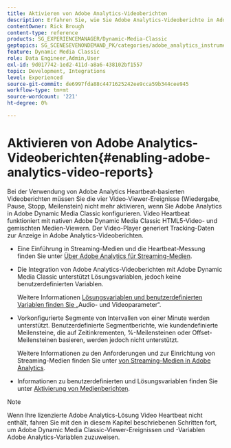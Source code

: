 ```yaml
---
title: Aktivieren von Adobe Analytics-Videoberichten
description: Erfahren Sie, wie Sie Adobe Analytics-Videoberichte in Adobe Dynamic Media Classic aktivieren.
contentOwner: Rick Brough
content-type: reference
products: SG_EXPERIENCEMANAGER/Dynamic-Media-Classic
geptopics: SG_SCENESEVENONDEMAND_PK/categories/adobe_analytics_instrumentation_kit
feature: Dynamic Media Classic
role: Data Engineer,Admin,User
exl-id: 9d017742-1ed2-411d-a8a6-438102bf1557
topic: Development, Integrations
level: Experienced
source-git-commit: de6997fda88c4471625242ee9cca59b344cee945
workflow-type: tm+mt
source-wordcount: '221'
ht-degree: 0%

---
```


# Aktivieren von Adobe Analytics-Videoberichten{#enabling-adobe-analytics-video-reports}

Bei der Verwendung von Adobe Analytics Heartbeat-basierten Videoberichten müssen Sie die vier Video-Viewer-Ereignisse (Wiedergabe, Pause, Stopp, Meilenstein) nicht mehr aktivieren, wenn Sie Adobe Analytics in Adobe Dynamic Media Classic konfigurieren. Video Heartbeat funktioniert mit nativen Adobe Dynamic Media Classic HTML5-Video- und gemischten Medien-Viewern. Der Video-Player generiert Tracking-Daten zur Anzeige in Adobe Analytics-Videoberichten.

* Eine Einführung in Streaming-Medien und die Heartbeat-Messung finden Sie unter [Über Adobe Analytics für Streaming-Medien](https://experienceleague.adobe.com/de/docs/media-analytics/using/media-overview).

* Die Integration von Adobe Analytics-Videoberichten mit Adobe Dynamic Media Classic unterstützt Lösungsvariablen, jedoch keine benutzerdefinierten Variablen.

  Weitere Informationen [&#x200B; Lösungsvariablen und benutzerdefinierten Variablen finden Sie &#x200B;](https://experienceleague.adobe.com/de/docs/media-analytics/using/implementation/variables/audio-video-parameters) „Audio- und Videoparameter“.

* Vorkonfigurierte Segmente von Intervallen von einer Minute werden unterstützt. Benutzerdefinierte Segmentberichte, wie kundendefinierte Meilensteine, die auf Zeitinkrementen, %-Meilensteinen oder Offset-Meilensteinen basieren, werden jedoch nicht unterstützt.

  Weitere Informationen zu den Anforderungen und zur Einrichtung von Streaming-Medien finden Sie unter [&#x200B; von Streaming-Medien in Adobe Analytics](https://experienceleague.adobe.com/de/docs/media-analytics/using/media-overview).

* Informationen zu benutzerdefinierten und Lösungsvariablen finden Sie unter [Aktivierung von Medienberichten](https://experienceleague.adobe.com/de/docs/media-analytics/using/media-reports/media-reports-enable#media-reports).

>[!NOTE]
>
>Wenn Ihre lizenzierte Adobe Analytics-Lösung Video Heartbeat nicht enthält, fahren Sie mit den in diesem Kapitel beschriebenen Schritten fort, um Adobe Dynamic Media Classic-Viewer-Ereignissen und -Variablen Adobe Analytics-Variablen zuzuweisen.
